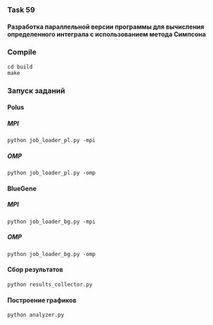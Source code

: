 ### Task 59  
#### Разработка параллельной версии программы для вычисления определенного интеграла с использованием метода Симпсона

### Compile
`cd build`   
`make`

### Запуск заданий
#### Polus
##### MPI 
`python job_loader_pl.py -mpi`

##### OMP
`python job_loader_pl.py -omp` 

#### BlueGene
##### MPI 
`python job_loader_bg.py -mpi`

##### OMP
`python job_loader_bg.py -omp` 

#### Сбор результатов
`python results_collector.py` 

#### Построение графиков
`python analyzer.py`
